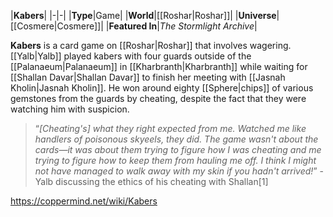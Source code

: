 |**Kabers**|
|-|-|
|**Type**|Game|
|**World**|[[Roshar\|Roshar]]|
|**Universe**|[[Cosmere\|Cosmere]]|
|**Featured In**|*The Stormlight Archive*|

**Kabers** is a card game on [[Roshar\|Roshar]] that involves wagering.
[[Yalb\|Yalb]] played kabers with four guards outside of the [[Palanaeum\|Palanaeum]] in [[Kharbranth\|Kharbranth]] while waiting for [[Shallan Davar\|Shallan Davar]] to finish her meeting with [[Jasnah Kholin\|Jasnah Kholin]]. He won around eighty [[Sphere\|chips]] of various gemstones from the guards by cheating, despite the fact that they were watching him with suspicion.

>“*[Cheating's] what they right expected from me. Watched me like handlers of poisonous skyeels, they did. The game wasn't about the cards—it was about them trying to figure how I was cheating and me trying to figure how to keep them from hauling me off. I think I might not have managed to walk away with my skin if you hadn't arrived!*”
\- Yalb discussing the ethics of his cheating with Shallan[1]




https://coppermind.net/wiki/Kabers